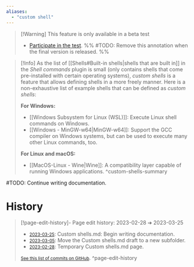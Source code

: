 ```yaml
---
aliases:
  - "custom shell"
---
```


 > [!Warning] This feature is only available in a beta test
 > - [Participate in the test](https://github.com/Taitava/obsidian-shellcommands/discussions/108#discussioncomment-5277523).
 > %% #TODO: Remove this annotation when the final version is released. %%

> [!Info] 
> As the list of [[Shells#Built-in shells|shells that are built in]] in the _Shell commands_ plugin is small (only contains shells that come pre-installed with certain operating systems), _custom shells_ is a feature that allows defining shells in a more freely manner. Here is a non-exhaustive list of example shells that can be defined as _custom shells_:
> 
> **For Windows:**
>  - [[Windows Subsystem for Linux (WSL)]]: Execute Linux shell commands on Windows.
>  - [[Windows - MinGW-w64|MinGW-w64]]: Support the GCC compiler on Windows systems, but can be used to execute many other Linux commands, too.
> 
> **For Linux and macOS:**
>  - [[MacOS-Linux - Wine|Wine]]: A compatibility layer capable of running Windows applications. ^custom-shells-summary

#TODO: Continue writing documentation.

# History


> [!page-edit-history]- Page edit history: 2023-02-28 &#10132; 2023-03-25
> - [<small>2023-03-25</small>](https://github.com/Taitava/obsidian-shellcommands-documentation/commit/4f304a3cafb96df717a589d73194c3998e45f997): Custom shells.md: Begin writing documentation.
> - [<small>2023-03-05</small>](https://github.com/Taitava/obsidian-shellcommands-documentation/commit/561754f6cbe89180f451508e3cfd4d271240301a): Move the Custom shells.md draft to a new subfolder.
> - [<small>2023-02-28</small>](https://github.com/Taitava/obsidian-shellcommands-documentation/commit/d24ace5fdd47a710b6d7355ec9acf94926ecd64d): Temporary Custom shells.md page.
> 
> [<small>See this list of commits on GitHub</small>](https://github.com/Taitava/obsidian-shellcommands-documentation/commits/main/./Environments/Custom%20shells/Custom%20shells.md).
> ^page-edit-history